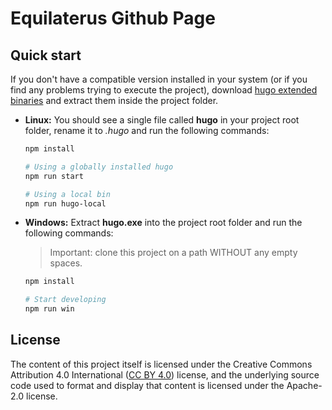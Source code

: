 # Equilaterus Github Page

## Quick start

If you don't have a compatible version installed in your system (or if you find any problems trying to execute the project), download [hugo extended binaries](https://github.com/gohugoio/hugo/releases/tag/v0.117.0) and extract them inside the project folder. 

* **Linux:** You should see a single file called **hugo** in your project root folder, rename it to *.hugo* and run the following commands:

  ```sh
  npm install

  # Using a globally installed hugo
  npm run start

  # Using a local bin
  npm run hugo-local
  ```

* **Windows:** Extract **hugo.exe** into the project root folder and run the following commands:
  
  > Important: clone this project on a path WITHOUT any empty spaces.

  ```sh
  npm install

  # Start developing
  npm run win
  ```

## License

The content of this project itself is licensed under the Creative Commons Attribution 4.0 International ([CC BY 4.0](https://creativecommons.org/licenses/by/4.0/)) license, and the underlying source code used to format and display that content is licensed under the Apache-2.0 license.

